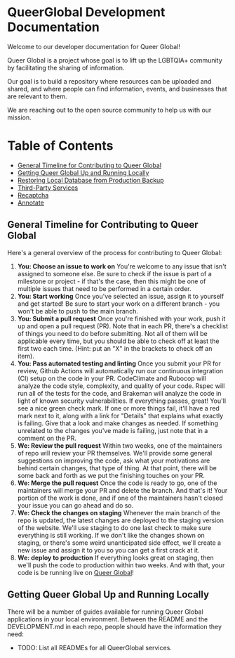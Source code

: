 # QueerGlobal Development Documentation

Welcome to our developer documentation for Queer Global!

Queer Global is a project whose goal is to lift up the LGBTQIA+ community by facilitating the sharing of information.

Our goal is to build a repository where resources can be uploaded and shared, and where people can find information, events, and businesses that are relevant to them.

We are reaching out to the open source community to help us with our mission.


# Table of Contents
* [General Timeline for Contributing to Queer Global](#general-timeline-for-contributing-to-ebwiki)
* [Getting Queer Global Up and Running Locally](#getting-ebwiki-up-and-running-locally)
* [Restoring Local Database from Production Backup](#restoring-local-database-from-production-backup)
* [Third-Party Services](#third-party-services)
* [Recaptcha](#recaptcha)
* [Annotate](#annotate)

## General Timeline for Contributing to Queer Global

Here's a general overview of the process for contributing to Queer Global:

1. **You: Choose an issue to work on**
You're welcome to any issue that isn't assigned to someone else.  Be sure to check if the issue is part of a milestone or
project - if that's the case, then this might be one of multiple issues that need to be performed in a certain order.
2. **You: Start working**
Once you've selected an issue, assign it to yourself and get started!  Be sure to start your work on a different branch -
you won't be able to push to the main branch.
3. **You: Submit a pull request**
Once you're finished with your work, push it up and open a pull request (PR).  Note that in each PR, there's a checklist
of things you need to do before submitting.  Not all of them will be applicable every time, but you should be able to
check off at least the first two each time. (Hint: put an "X" in the brackets to check off an item).
4. **You: Pass automated testing and linting**
Once you submit your PR for review, Github Actions will automatically run our continuous integration (CI) setup on the
code in your PR.  CodeClimate and Rubocop will analyze the code style, complexity, and quality of your code.  Rspec will
run all of the tests for the code, and Brakeman will analyze the code in light of known security vulnerabilities.  If
everything passes, great!  You'll see a nice green check mark.  If one or more things fail, it'll have a red mark next to
it, along with a link for "Details" that explains what exactly is failing.  Give that a look and make changes as needed.
If something unrelated to the changes you've made is failing, just note that in a comment on the PR.
5.  **We: Review the pull request**
Within two weeks, one of the maintainers of repo will review your PR themselves.  We'll provide some general suggestions
on improving the code, ask what your motivations are behind certain changes, that type of thing.  At that point, there
will be some back and forth as we put the finishing touches on your PR.
6.  **We: Merge the pull request**
Once the code is ready to go, one of the maintainers will merge your PR and delete the branch.  And that's it!  Your
portion of the work is done, and if one of the maintainers hasn't closed your issue you can go ahead and do so.
7. **We: Check the changes on staging**
Whenever the main branch of the repo is updated, the latest changes are deployed to the staging version of the website.
We'll use staging to do one last check to make sure everything is still working.  If we don't like the changes shown on
staging, or there's some weird unanticipated side effect, we'll create a new issue and assign it to you so you can get a
first crack at it.
8. **We: deploy to production**
If everything looks great on staging, then we'll push the code to production within two weeks.  And with that, your code
is be running live on [Queer Global](https://queerglobal.com)!

## Getting Queer Global Up and Running Locally

There will be a number of guides available for running Queer Global applications in your local environment. Between the
README and the DEVELOPMENT.md in each repo, people should have the information they need:
* TODO: List all READMEs for all QueerGlobal services.
